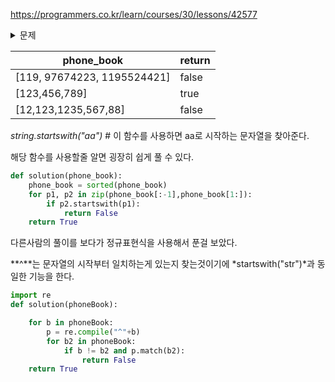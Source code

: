 https://programmers.co.kr/learn/courses/30/lessons/42577



<details>
<summary markdown='span'>문제</summary>
<pre>
문제 설명
전화번호부에 적힌 전화번호 중, 한 번호가 다른 번호의 접두어인 경우가 있는지 확인하려 합니다.
전화번호가 다음과 같을 경우, 구조대 전화번호는 영석이의 전화번호의 접두사입니다.
구조대 : 119
박준영 : 97 674 223
지영석 : 11 9552 4421
전화번호부에 적힌 전화번호를 담은 배열 phone_book 이 solution 함수의 매개변수로 주어질 때, 어떤 번호가 다른 번호의 접두어인 경우가 있으면 false를 그렇지 않으면 true를 return 하도록 solution 함수를 작성해주세요.
제한 사항
phone_book의 길이는 1 이상 1,000,000 이하입니다.
각 전화번호의 길이는 1 이상 20 이하입니다.
</pre>
</details>



| phone_book                  | return |
| --------------------------- | ------ |
| [119, 97674223, 1195524421] | false  |
| [123,456,789]               | true   |
| [12,123,1235,567,88]        | false  |



*string.startswith("aa")* # 이 함수를 사용하면 aa로 시작하는 문자열을 찾아준다. 

해당 함수를 사용할줄 알면 굉장히 쉽게 풀 수 있다.

```python
def solution(phone_book):
    phone_book = sorted(phone_book)
    for p1, p2 in zip(phone_book[:-1],phone_book[1:]):
        if p2.startswith(p1):
            return False
    return True
```



다른사람의 풀이를 보다가 정규표현식을 사용해서 푼걸 보았다.

**^**는 문자열의 시작부터 일치하는게 있는지 찾는것이기에 *startswith("str")*과 동일한 기능을 한다.

```python
import re
def solution(phoneBook):

    for b in phoneBook:
        p = re.compile("^"+b)
        for b2 in phoneBook:
            if b != b2 and p.match(b2):
                return False
    return True
```



